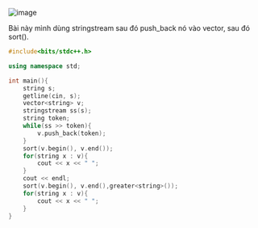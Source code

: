 ![image](https://github.com/Llam-a/Practice_Cpp/assets/115911041/367e2cea-449f-437f-b342-b53eb716ed21)

Bài này mình dùng stringstream sau đó push_back nó vào vector, sau đó sort().

```cpp
#include<bits/stdc++.h>

using namespace std;

int main(){
    string s; 
    getline(cin, s);
    vector<string> v;
    stringstream ss(s);
    string token;
    while(ss >> token){
        v.push_back(token);
    }
    sort(v.begin(), v.end());
    for(string x : v){  
        cout << x << " ";
    }
    cout << endl;
    sort(v.begin(), v.end(),greater<string>());
    for(string x : v){
        cout << x << " ";
    }
}
```
